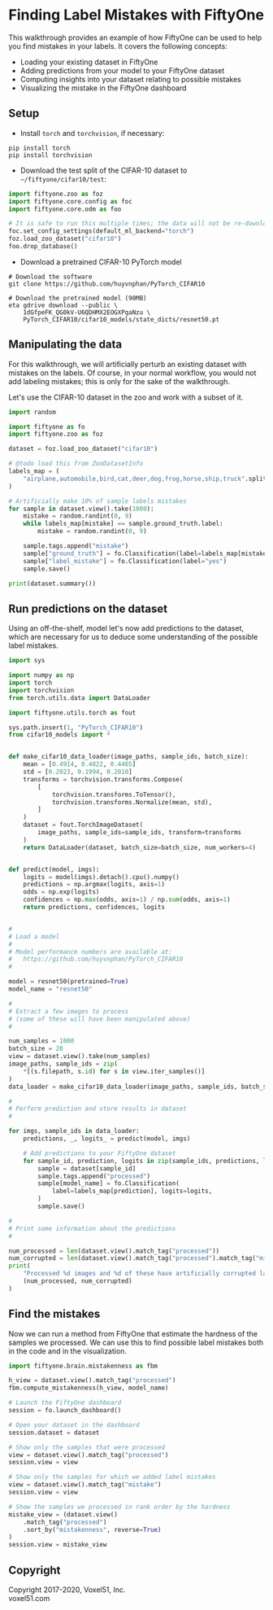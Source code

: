 # Finding Label Mistakes with FiftyOne

This walkthrough provides an example of how FiftyOne can be used to help you
find mistakes in your labels. It covers the following concepts:

-   Loading your existing dataset in FiftyOne
-   Adding predictions from your model to your FiftyOne dataset
-   Computing insights into your dataset relating to possible mistakes
-   Visualizing the mistake in the FiftyOne dashboard

## Setup

-   Install `torch` and `torchvision`, if necessary:

```
pip install torch
pip install torchvision
```

-   Download the test split of the CIFAR-10 dataset to
    `~/fiftyone/cifar10/test`:

```py
import fiftyone.zoo as foz
import fiftyone.core.config as foc
import fiftyone.core.odm as foo

# It is safe to run this multiple times; the data will not be re-downloaded
foc.set_config_settings(default_ml_backend="torch")
foz.load_zoo_dataset("cifar10")
foo.drop_database()
```

-   Download a pretrained CIFAR-10 PyTorch model

```shell
# Download the software
git clone https://github.com/huyvnphan/PyTorch_CIFAR10

# Download the pretrained model (90MB)
eta gdrive download --public \
    1dGfpeFK_QG0kV-U6QDHMX2EOGXPqaNzu \
    PyTorch_CIFAR10/cifar10_models/state_dicts/resnet50.pt
```

## Manipulating the data

For this walkthrough, we will artificially perturb an existing dataset with
mistakes on the labels. Of course, in your normal workflow, you would not add
labeling mistakes; this is only for the sake of the walkthrough.

Let's use the CIFAR-10 dataset in the zoo and work with a subset of it.

```py
import random

import fiftyone as fo
import fiftyone.zoo as foz

dataset = foz.load_zoo_dataset("cifar10")

# @todo load this from ZooDatasetInfo
labels_map = (
    "airplane,automobile,bird,cat,deer,dog,frog,horse,ship,truck".split(",")
)

# Artificially make 10% of sample labels mistakes
for sample in dataset.view().take(1000):
    mistake = random.randint(0, 9)
    while labels_map[mistake] == sample.ground_truth.label:
        mistake = random.randint(0, 9)

    sample.tags.append("mistake")
    sample["ground_truth"] = fo.Classification(label=labels_map[mistake])
    sample["label_mistake"] = fo.Classification(label="yes")
    sample.save()

print(dataset.summary())
```

## Run predictions on the dataset

Using an off-the-shelf, model let's now add predictions to the dataset, which
are necessary for us to deduce some understanding of the possible label
mistakes.

```py
import sys

import numpy as np
import torch
import torchvision
from torch.utils.data import DataLoader

import fiftyone.utils.torch as fout

sys.path.insert(1, "PyTorch_CIFAR10")
from cifar10_models import *


def make_cifar10_data_loader(image_paths, sample_ids, batch_size):
    mean = [0.4914, 0.4822, 0.4465]
    std = [0.2023, 0.1994, 0.2010]
    transforms = torchvision.transforms.Compose(
        [
            torchvision.transforms.ToTensor(),
            torchvision.transforms.Normalize(mean, std),
        ]
    )
    dataset = fout.TorchImageDataset(
        image_paths, sample_ids=sample_ids, transform=transforms
    )
    return DataLoader(dataset, batch_size=batch_size, num_workers=4)


def predict(model, imgs):
    logits = model(imgs).detach().cpu().numpy()
    predictions = np.argmax(logits, axis=1)
    odds = np.exp(logits)
    confidences = np.max(odds, axis=1) / np.sum(odds, axis=1)
    return predictions, confidences, logits


#
# Load a model
#
# Model performance numbers are available at:
#   https://github.com/huyvnphan/PyTorch_CIFAR10
#

model = resnet50(pretrained=True)
model_name = "resnet50"

#
# Extract a few images to process
# (some of these will have been manipulated above)
#

num_samples = 1000
batch_size = 20
view = dataset.view().take(num_samples)
image_paths, sample_ids = zip(
    *[(s.filepath, s.id) for s in view.iter_samples()]
)
data_loader = make_cifar10_data_loader(image_paths, sample_ids, batch_size)

#
# Perform prediction and store results in dataset
#

for imgs, sample_ids in data_loader:
    predictions, _, logits_ = predict(model, imgs)

    # Add predictions to your FiftyOne dataset
    for sample_id, prediction, logits in zip(sample_ids, predictions, logits_):
        sample = dataset[sample_id]
        sample.tags.append("processed")
        sample[model_name] = fo.Classification(
            label=labels_map[prediction], logits=logits,
        )
        sample.save()

#
# Print some information about the predictions
#

num_processed = len(dataset.view().match_tag("processed"))
num_corrupted = len(dataset.view().match_tag("processed").match_tag("mistake"))
print(
    "Processed %d images and %d of these have artificially corrupted labels" %
    (num_processed, num_corrupted)
)
```

## Find the mistakes

Now we can run a method from FiftyOne that estimate the hardness of the samples
we processed. We can use this to find possible label mistakes both in the code
and in the visualization.

```py
import fiftyone.brain.mistakenness as fbm

h_view = dataset.view().match_tag("processed")
fbm.compute_mistakenness(h_view, model_name)

# Launch the FiftyOne dashboard
session = fo.launch_dashboard()

# Open your dataset in the dashboard
session.dataset = dataset

# Show only the samples that were processed
view = dataset.view().match_tag("processed")
session.view = view

# Show only the samples for which we added label mistakes
view = dataset.view().match_tag("mistake")
session.view = view

# Show the samples we processed in rank order by the hardness
mistake_view = (dataset.view()
    .match_tag("processed")
    .sort_by("mistakenness", reverse=True)
)
session.view = mistake_view
```

## Copyright

Copyright 2017-2020, Voxel51, Inc.<br> voxel51.com
